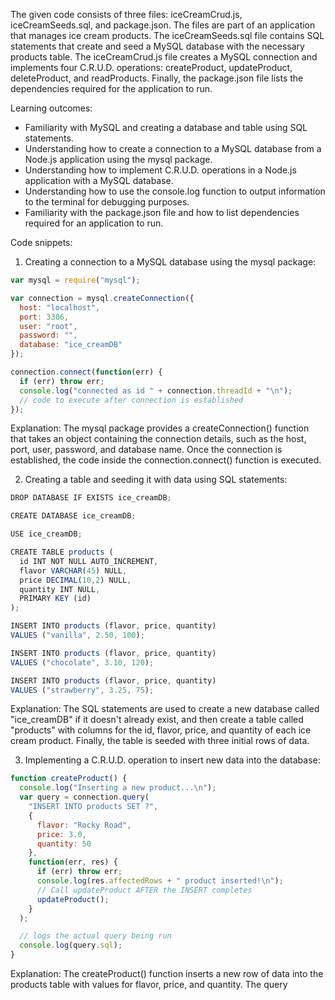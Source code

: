 The given code consists of three files: iceCreamCrud.js, iceCreamSeeds.sql, and package.json. The files are part of an application that manages ice cream products. The iceCreamSeeds.sql file contains SQL statements that create and seed a MySQL database with the necessary products table. The iceCreamCrud.js file creates a MySQL connection and implements four C.R.U.D. operations: createProduct, updateProduct, deleteProduct, and readProducts. Finally, the package.json file lists the dependencies required for the application to run.

Learning outcomes:

-   Familiarity with MySQL and creating a database and table using SQL statements.
-   Understanding how to create a connection to a MySQL database from a Node.js application using the mysql package.
-   Understanding how to implement C.R.U.D. operations in a Node.js application with a MySQL database.
-   Understanding how to use the console.log function to output information to the terminal for debugging purposes.
-   Familiarity with the package.json file and how to list dependencies required for an application to run.

Code snippets:

1.  Creating a connection to a MySQL database using the mysql package:

```javascript
var mysql = require("mysql");

var connection = mysql.createConnection({
  host: "localhost",
  port: 3306,
  user: "root",
  password: "",
  database: "ice_creamDB"
});

connection.connect(function(err) {
  if (err) throw err;
  console.log("connected as id " + connection.threadId + "\n");
  // code to execute after connection is established
});

```

Explanation: The mysql package provides a createConnection() function that takes an object containing the connection details, such as the host, port, user, password, and database name. Once the connection is established, the code inside the connection.connect() function is executed.

2.  Creating a table and seeding it with data using SQL statements:
```javascript
DROP DATABASE IF EXISTS ice_creamDB;

CREATE DATABASE ice_creamDB;

USE ice_creamDB;

CREATE TABLE products (
  id INT NOT NULL AUTO_INCREMENT,
  flavor VARCHAR(45) NULL,
  price DECIMAL(10,2) NULL,
  quantity INT NULL,
  PRIMARY KEY (id)
);

INSERT INTO products (flavor, price, quantity)
VALUES ("vanilla", 2.50, 100);

INSERT INTO products (flavor, price, quantity)
VALUES ("chocolate", 3.10, 120);

INSERT INTO products (flavor, price, quantity)
VALUES ("strawberry", 3.25, 75);

```

Explanation: The SQL statements are used to create a new database called "ice_creamDB" if it doesn't already exist, and then create a table called "products" with columns for the id, flavor, price, and quantity of each ice cream product. Finally, the table is seeded with three initial rows of data.

3.  Implementing a C.R.U.D. operation to insert new data into the database:

```javascript
function createProduct() {
  console.log("Inserting a new product...\n");
  var query = connection.query(
    "INSERT INTO products SET ?",
    {
      flavor: "Rocky Road",
      price: 3.0,
      quantity: 50
    },
    function(err, res) {
      if (err) throw err;
      console.log(res.affectedRows + " product inserted!\n");
      // Call updateProduct AFTER the INSERT completes
      updateProduct();
    }
  );

  // logs the actual query being run
  console.log(query.sql);
}

```

Explanation: The createProduct() function inserts a new row of data into the products table with values for flavor, price, and quantity. The query